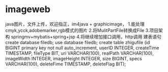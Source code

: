 # imageweb
java图片，文件上传，欢迎指正，im4java + graphicimage，
1.能处理cmyk,ycck,adobemarker,rgb模式的图片
2.将MulitPartFile转换成File
3.项目架构 springmv+mybatis+spring+jsp
4.将继续增加接口调用，http调用 
建表语句
    create database filedb;
    use database filedb;
    create table zhigufile (id BIGINT primary key not null auto_increment,
    userID INTEGER,
    createTime TIMESTAMP,
    fileType BIT,
    uri VARCHAR(100),
    realPath VARCHAR(100),
    imageWidth INTEGER,
    imageHeight INTEGER,
    size BIGINT,
    specs VARCHAR(100),
    deleteFime TIMESTAMP,
    deleteFlag BIT);
